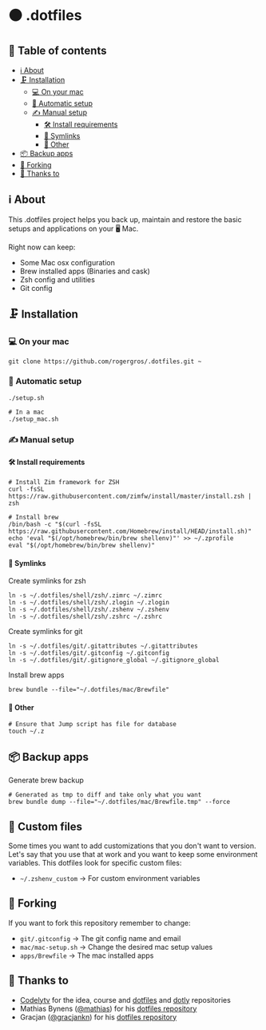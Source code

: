 # ⚫️ .dotfiles

## 📓 Table of contents

- [ℹ️ About](#ℹ%EF%B8%8F-about)
- [🗜 Installation](#-installation)
    * [💻 On your mac](#-on-your-mac)
    * [🤖 Automatic setup](#-automatic-setup)
    * [✍️ Manual setup](#%EF%B8%8F-manual-setup)
        + [🛠 Install requirements](#-install-requirements)
        + [🎯 Symlinks](#-symlinks)
        + [🔧 Other](#-other)
- [📦 Backup apps](#-backup-apps)
- [📎 Forking](#-forking)
- [💪 Thanks to](#-thanks-to)

## ℹ️ About

This .dotfiles project helps you back up, maintain and restore the basic setups and applications on your 🖥 Mac.

Right now can keep:
* Some Mac osx configuration
* Brew installed apps (Binaries and cask)
* Zsh config and utilities
* Git config

## 🗜 Installation

### 💻 On your mac
```shell
git clone https://github.com/rogergros/.dotfiles.git ~
```

### 🤖 Automatic setup
```shell
./setup.sh

# In a mac
./setup_mac.sh
```

### ✍️ Manual setup

#### 🛠 Install requirements
```shell
# Install Zim framework for ZSH
curl -fsSL https://raw.githubusercontent.com/zimfw/install/master/install.zsh | zsh

# Install brew
/bin/bash -c "$(curl -fsSL https://raw.githubusercontent.com/Homebrew/install/HEAD/install.sh)"
echo 'eval "$(/opt/homebrew/bin/brew shellenv)"' >> ~/.zprofile
eval "$(/opt/homebrew/bin/brew shellenv)"
```

#### 🎯 Symlinks
Create symlinks for zsh
```shell
ln -s ~/.dotfiles/shell/zsh/.zimrc ~/.zimrc
ln -s ~/.dotfiles/shell/zsh/.zlogin ~/.zlogin
ln -s ~/.dotfiles/shell/zsh/.zshenv ~/.zshenv
ln -s ~/.dotfiles/shell/zsh/.zshrc ~/.zshrc
```

Create symlinks for git
```shell
ln -s ~/.dotfiles/git/.gitattributes ~/.gitattributes
ln -s ~/.dotfiles/git/.gitconfig ~/.gitconfig
ln -s ~/.dotfiles/git/.gitignore_global ~/.gitignore_global
```

Install brew apps
```shell
brew bundle --file="~/.dotfiles/mac/Brewfile"
```

#### 🔧 Other
```shell
# Ensure that Jump script has file for database
touch ~/.z
```

## 📦 Backup apps

Generate brew backup
```shell
# Generated as tmp to diff and take only what you want
brew bundle dump --file="~/.dotfiles/mac/Brewfile.tmp" --force
```

## 🥸 Custom files

Some times you want to add customizations that you don't want to version.
Let's say that you use that at work and you want to keep some environment variables.
This dotfiles look for specific custom files:
* `~/.zshenv_custom` → For custom environment variables


## 📎 Forking

If you want to fork this repository remember to change:
* `git/.gitconfig` → The git config name and email
* `mac/mac-setup.sh` → Change the desired mac setup values
* `apps/Brewfile` → The mac installed apps

## 💪 Thanks to

* [Codelytv](https://codely.tv) for the idea, course and [dotfiles](https://github.com/CodelyTV/dotfiles) and [dotly](https://github.com/CodelyTV/dotly) repositories
* Mathias Bynens ([@mathias](https://twitter.com/mathias)) for his [dotfiles repository](https://github.com/mathiasbynens/dotfiles)
* Gracjan ([@gracjankn](https://twitter.com/gracjankn)) for his [dotfiles repository](https://github.com/gracjankn/dotfiles)



